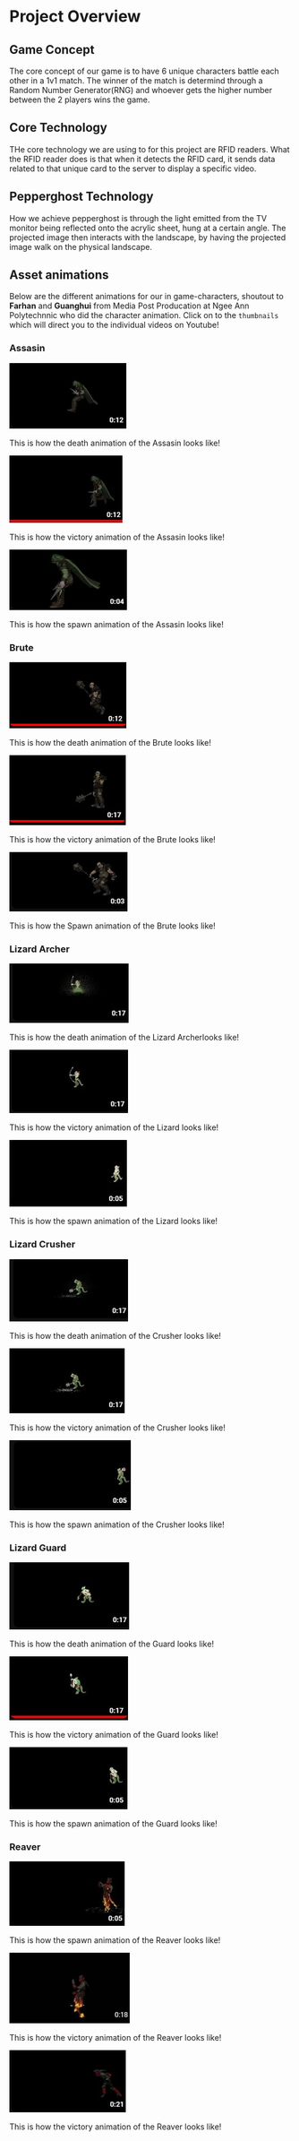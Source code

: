 # Project Overview
## Game Concept 
The core concept of our game is to have 6 unique characters battle each other in a 1v1 match. The winner of the match is determind through a Random Number Generator(RNG) and whoever gets the higher number between the 2 players wins the game.

## Core Technology
THe core technology we are using to for this project are RFID readers. What the RFID reader does is that when it detects the RFID card, it sends data related to that unique card to the server to display a specific video.

## Pepperghost Technology
How we achieve pepperghost is through the light emitted from the TV monitor being reflected onto the acrylic sheet, hung at a certain angle. The projected image then interacts with the landscape, by having the projected image walk on the physical landscape.

## **Asset animations** 
Below are the different animations for our in game-characters, shoutout to **Farhan**
and **Guanghui** from Media Post Producation at Ngee Ann Polytechnnic who did the character animation. Click on to the `thumbnails` which will direct you to the individual videos on Youtube!
<h3>Assasin</h3>

[![Watch the video](../Assets/Assasin_Death.jpg)](https://youtu.be/okqqrTbpr7w)

This is how the death animation of the Assasin looks like!

[![Watch the video](../Assets/Assasin_Victory.jpg)](https://youtu.be/FU1ywjyxXVc)

This is how the victory animation of the Assasin looks like!

[![Watch the video](../Assets/Assasin_Spawn.jpg)](https://youtu.be/cRKtltaJ_SM)

This is how the spawn animation of the Assasin looks like!

<h3> Brute </h3>

[![Watch the video](../Assets/Brute_Death.jpg)](https://youtu.be/b8HiUy_lJug)

This is how the death animation of the Brute looks like!

[![Watch the video](../Assets/Brute_Victory.jpg)](https://youtu.be/xdhAeXP8tto)

This is how the victory animation of the Brute looks like!

[![Watch the video](../Assets/Brute_Spawn.jpg)](https://youtu.be/qZYf1Fb8RhM)

This is how the Spawn animation of the Brute looks like!


<h3>Lizard Archer</h3>

[![Watch the video](../Assets/Archer_Death.jpg)](https://youtu.be/uKMObxQf69c)

This is how the death animation of the Lizard Archerlooks like!

[![Watch the video](../Assets/Archer_Victory.jpg)](https://youtu.be/jeIxe5ThLKw)

This is how the victory animation of the Lizard looks like!

[![Watch the video](../Assets/Archer_Spawn.jpg)](https://youtu.be/3quVM-No_TM)

This is how the spawn animation of the Lizard looks like!

<h3>Lizard Crusher</h3>

[![Watch the video](../Assets/Crusher_Death.jpg)](https://youtu.be/Jpg9JJtoNig)

This is how the death animation of the Crusher looks like!

[![Watch the video](../Assets/Crusher_Victory.jpg)](https://youtu.be/NoNaIqCumOg)

This is how the victory animation of the Crusher looks like!

[![Watch the video](../Assets/Crusher_Spawn.jpg)](https://youtu.be/cy-ujHunWwM)

This is how the spawn animation of the Crusher looks like!

<h3>Lizard Guard</h3>

[![Watch the video](../Assets/Guard_Death.jpg)](https://youtu.be/ojoH40lp7Gs)

This is how the death animation of the Guard looks like!

[![Watch the video](../Assets/Guard_Victory.jpg)](https://youtu.be/f_yh2qXDQmI)

This is how the victory animation of the Guard looks like!

[![Watch the video](../Assets/Guard_Spawn.jpg)](https://youtu.be/5E5F4QMxqY8)

This is how the spawn animation of the Guard looks like!


<h3>Reaver</h3>

[![Watch the video](../Assets/ReaverSpawn.jpg)](https://youtu.be/djiyUHzSZE4)

This is how the spawn animation of the Reaver looks like!

[![Watch the video](../Assets/Reaver_Death.jpg)](https://youtu.be/_m9xDpLRIsw)

This is how the victory animation of the Reaver looks like!


[![Watch the video](../Assets/ReaverVictory.jpg)](https://youtu.be/_m9xDpLRIsw)

This is how the victory animation of the Reaver looks like!

